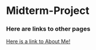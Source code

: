 # Midterm-Project

### __Here are links to other pages__
[Here is a link to About Me!](About-Me.md)
